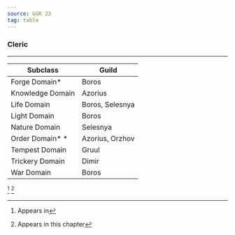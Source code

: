 ```yaml
---
source: GGR 23
tag: table
---
```


### Cleric
---
|Subclass|Guild|
|--------|--------|
|Forge Domain* |Boros|
|Knowledge Domain|Azorius|
|Life Domain|Boros, Selesnya|
|Light Domain|Boros|
|Nature Domain|Selesnya|
|Order Domain* * |Azorius, Orzhov|
|Tempest Domain|Gruul|
|Trickery Domain|Dimir|
|War Domain|Boros|
[^1] [^2] 

[^1]: Appears in
[^2]: Appears in this chapter
